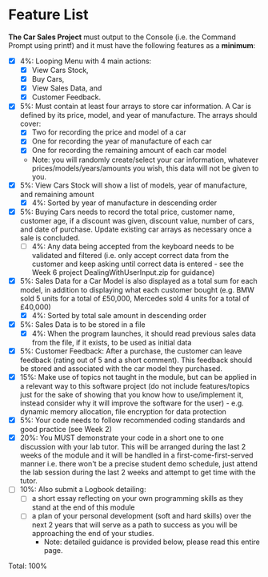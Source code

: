 # Feature List
**The Car Sales Project** must output to the Console (i.e. the Command Prompt using printf) and it must have the following features as a **minimum**:

- [x] 4%: Looping Menu with 4 main actions:
  - [x] View Cars Stock,
  - [x] Buy Cars,
  - [x] View Sales Data, and
  - [x] Customer Feedback. 
- [x] 5%: Must contain at least four arrays to store car information. A Car is defined by its price, model, and year of manufacture. The arrays should cover:
  - [x] Two for recording the price and model of a car
  - [x] One for recording the year of manufacture of each car
  - [x] One for recording the remaining amount of each car model
  - Note: you will randomly create/select your car information, whatever prices/models/years/amounts you wish, this data will not be given to you.
- [x] 5%: View Cars Stock will show a list of models, year of manufacture, and remaining amount
  - [x] 4%: Sorted by year of manufacture in descending order
- [x] 5%: Buying Cars needs to record the total price, customer name, customer age, if a discount was given, discount value, number of cars, and date of purchase. Update existing car arrays as necessary once a sale is concluded.
  - [ ] 4%: Any data being accepted from the keyboard needs to be validated and filtered (i.e. only accept correct data from the customer and keep asking until correct data is entered - see the Week 6 project DealingWithUserInput.zip for guidance)
- [x] 5%: Sales Data for a Car Model is also displayed as a total sum for each model, in addition to displaying what each customer bought (e.g. BMW sold 5 units for a total of £50,000, Mercedes sold 4 units for a total of £40,000)
  - [x] 4%: Sorted by total sale amount in descending order
- [x] 5%: Sales Data is to be stored in a file
  - [x] 4%: When the program launches, it should read previous sales data from the file, if it exists, to be used as initial data
- [x] 5%: Customer Feedback: After a purchase, the customer can leave feedback (rating out of 5 and a short comment). This feedback should be stored and associated with the car model they purchased. 
- [x] 15%: Make use of topics not taught in the module, but can be applied in a relevant way to this software project (do not include features/topics just for the sake of showing that you know how to use/implement it, instead consider why it will improve the software for the user) - e.g. dynamic memory allocation, file encryption for data protection 
- [x] 5%: Your code needs to follow recommended coding standards and good practice (see Week 2)
- [x] 20%: You MUST demonstrate your code in a short one to one discussion with your lab tutor. This will be arranged during the last 2 weeks of the module and it will be handled in a first-come-first-served manner i.e. there won't be a precise student demo schedule, just attend the lab session during the last 2 weeks and attempt to get time with the tutor. 
- [ ] 10%: Also submit a Logbook detailing:
  - [ ] a short essay reflecting on your own programming skills as they stand at the end of this module 
  - [ ] a plan of your personal development (soft and hard skills) over the next 2 years that will serve as a path to success as you will be approaching the end of your studies. 
    - Note: detailed guidance is provided below, please read this entire page.

Total: 100%

